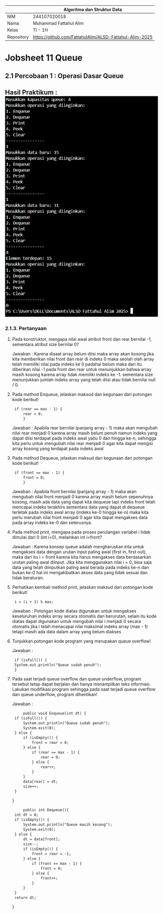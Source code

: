 |  | Algoritma dan Struktur Data|
|--|--|
| NIM |  244107020018|
| Nama |  Muhammad Fattahul Alim |
| Kelas | TI - 1H |
| Repository |https://github.com/FattahulAlim/ALSD-Fattahul-Alim-2025|

# Jobsheet 11 Queue

## 2.1 Percobaan 1 : Operasi Dasar Queue

Hasil Praktikum :
![Screenshot](../img/Perc1.png)
---

### 2.1.3. Pertanyaan 
1. Pada konstruktor, mengapa nilai awal atribut front dan rear bernilai -1, sementara atribut size 
bernilai 0?

    Jawaban : Karena disaat array belum diisi maka array akan kosong jika kita memberikan nilai front dan rear di indeks 0 maka seolah olah array telah memiliki nilai pada indeks ke 0 padahal belum maka dari itu diberikan nilai -1 pada front dan rear untuk menunjukkan bahwa array masih kosong karena array tidak memiliki indeks ke -1. sementara size menunjukkan jumlah indeks array yang telah diisi atau tidak bernilai null / 0.

2. Pada method Enqueue, jelaskan maksud dan kegunaan dari potongan kode berikut! 

        if (rear == max - 1) {
            rear = 0;
            } 

    Jawaban : Apabila rear bernilai (panjang array - 1) maka akan mengubah nilai rear menjadi 0 karena array masih belum penuh namun indeks yang dapat diisi terdapat pada indeks awal yaitu 0 dan hingga ke-n, sehingga kita perlu untuk mengubah nilai rear menjadi 0 agar kita dapat mengisi array kosong yang terdapat pada indeks awal

3. Pada method Dequeue, jelaskan maksud dan kegunaan dari potongan kode berikut!

        if (front == max - 1) {
            front = 0;
            } 

    Jawaban : Apabila front bernilai (panjang array - 1) maka akan mengubah nilai front menjadi 0 karena array masih belum sepenuhnya kosong, masih ada data yang dapat kita dequeue tapi indeks front telah mencapai indeks terakhirs sementara data yang dapat di dequeue terletak pada indeks awal array (indeks ke-0 hingga ke-n) maka kita perlu merubah nilai front menjadi 0 agar kita dapat mengakses data pada array indeks ke-0 dan seterusnya.

4. Pada method print, mengapa pada proses perulangan variabel i tidak dimulai dari 0 (int i=0), 
melainkan int i=front? 

    Jawaban : Karena konsep queue adalah mengharuskan kita untuk mengakses data dengan urutan input paling awal (first in, first out), maka dari itu i = front karena kita harus mengakses data berdasarkan urutan paling awal diinput. Jika kita menggunakan nilai i = 0, bisa saja data yang telah diinputkan paling awal berada pada indeks ke-n dan bukan ke-0 hal ini mengakibatkan akses data yang tidak sesuai dan tidak beraturan.

5. Perhatikan kembali method print, jelaskan maksud dari potongan kode berikut! 

        i = (i + 1) % max;

    Jawaban : Potongan kode diatas digunakan untuk mengakses keseluruhan indeks array secara otomatis dan berurutan, selain itu kode diatas dapat digunakan untuk mengubah nilai i menjadi 0 secara otomatis jika i telah menacapai nilai maksimal indeks array (max - 1) tetapi masih ada data dalam array yang belum diakses

6. Tunjukkan potongan kode program yang merupakan queue overflow! 

    Jawaban :     

        if (isFull()) {
        System.out.println("Queue sudah penuh");
        }  

7. Pada saat terjadi queue overflow dan queue underflow, program tersebut tetap dapat berjalan 
dan hanya menampilkan teks informasi. Lakukan modifikasi program sehingga pada saat terjadi 
queue overflow dan queue underflow, program dihentikan!

    Jawaban : 

            public void Enqueue(int dt) {
        if (isFull()) {
            System.out.println("Queue sudah penuh");
            System.exit(0);
        } else {
            if (isEmpty()) {
                front = rear = 0;
            } else {
                if (rear == max - 1) {
                    rear = 0;
                } else {
                    rear++;
                }
            } 
            data[rear] = dt;
            size++;
        }
    }

            public int Dequeue(){
        int dt = 0;
        if (isEmpty()) {
            System.out.println("Queue masih kosong");
            System.exit(0);
        } else {
            dt = data[front];
            size--;
            if (isEmpty()) {
                front = rear = -1;
            } else {
                if (front == max - 1) {
                    front = 0;
                } else {
                    front++;
                }
            }
        } 
        return dt;
    }
